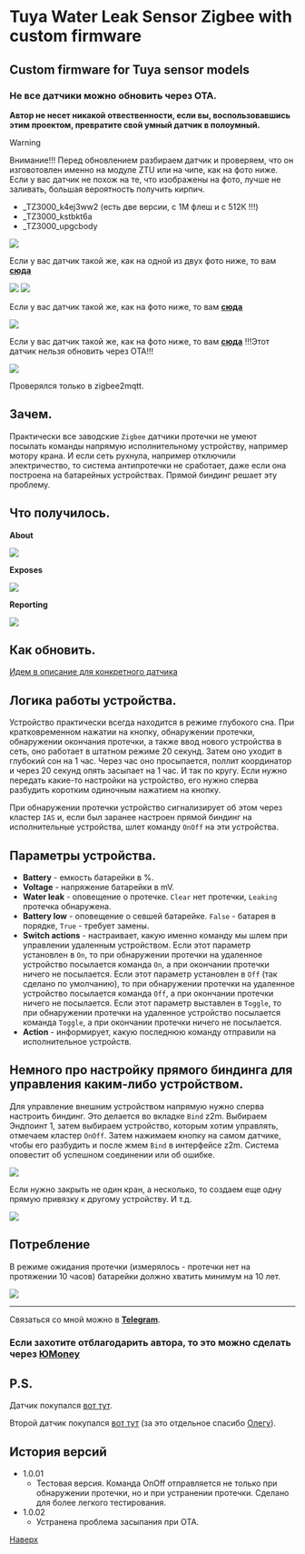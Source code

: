 # <a id="Top">Tuya Water Leak Sensor Zigbee with custom firmware</a>

## Custom firmware for Tuya sensor models

### Не все датчики можно обновить через ОТА.

**Автор не несет никакой отвественности, если вы, воспользовавшись этим проектом, превратите свой умный датчик в полоумный.**

> [!WARNING]
> Внимание!!! Перед обновлением разбираем датчик и проверяем, что он изговотовлен именно на модуле ZTU или на чипе, как на фото ниже. Если у вас датчик не похож на те, что изображены на фото, лучше не заливать, большая вероятность получить кирпич. 

- _TZ3000_k4ej3ww2 (есть две версии, с 1М флеш и с 512К !!!)
- _TZ3000_kstbkt6a
- _TZ3000_upgcbody

<img src="doc/images/ts0207_tz3000.jpg"/>

<a id="Begin"></a>

Если у вас датчик такой же, как на одной из двух фото ниже, то вам **[сюда](README_TZ3000_k4ej3ww2_1M.md)**

<img src="doc/images/board1.jpg"/>

<img src="doc/images/board2.jpg"/>

Если у вас датчик такой же, как на фото ниже, то вам **[сюда](README_TZ3000_upgcbody_512K.md)**

<img src="doc/images/board3.jpg"/>

Если у вас датчик такой же, как на фото ниже, то вам **[сюда]()** !!!Этот датчик нельзя обновить через ОТА!!!

<img src="doc/images/board4.jpg"/>

Проверялся только в zigbee2mqtt.

## Зачем. 

Практически все заводские `Zigbee` датчики протечки не умеют посылать команды напрямую исполнительному устройству, например мотору крана. И если сеть рухнула, например отключили электричество, то система антипротечки не сработает, даже если она построена на батарейных устройствах. Прямой биндинг решает эту проблему.

## Что получилось. 

**About**

<img src="https://raw.githubusercontent.com/slacky1965/ts0207_tz3000_zed/refs/heads/main/doc/images/about_zg_222za.jpg"/>

**Exposes**

<img src="https://raw.githubusercontent.com/slacky1965/ts0207_tz3000_zed/refs/heads/main/doc/images/exposes.jpg"/>

**Reporting**

<img src="https://raw.githubusercontent.com/slacky1965/ts0207_tz3000_zed/refs/heads/main/doc/images/reporting.jpg"/>

## Как обновить.

[Идем в описание для конкретного датчика](#Begin)

## Логика работы устройства.

Устройство практически всегда находится в режиме глубокого сна. При кратковременном нажатии на кнопку, обнаружении протечки, обнаружении окончания протечки, а также ввод нового устройства в сеть, оно работает в штатном режиме 20 секунд. Затем оно уходит в глубокий сон на 1 час. Через час оно просыпается, поллит координатор и через 20 секунд опять засыпает на 1 час. И так по кругу. Если нужно передать какие-то настройки на устройство, его нужно сперва разбудить коротким одиночным нажатием на кнопку.

При обнаружении протечки устройство сигнализирует об этом через кластер `IAS` и, если был заранее настроен прямой биндинг на исполнительные устройства, шлет команду `OnOff` на эти устройства.

## Параметры устройства.

- **Battery** - емкость батарейки в %.
- **Voltage** - напряжение батарейки в mV.
- **Water leak** - оповещение о протечке. `Clear` нет протечки, `Leaking` протечка обнаружена.
- **Battery low** - оповещение о севшей батарейке. `False` - батарея в порядке, `True` - требует замены.
- **Switch actions** - настраивает, какую именно команду мы шлем при управлении удаленным устройством. Если этот параметр установлен в `On`, то при обнаружении протечки на удаленное устройство посылается команда `On`, а при окончании протечки ничего не посылается. Если этот параметр установлен в `Off` (так сделано по умолчанию), то при обнаружении протечки на удаленное устройство посылается команда `Off`, а при окончании протечки ничего не посылается. Если этот параметр выставлен в `Toggle`, то при обнаружении протечки на удаленное устройство посылается команда `Toggle`, а при окончании протечки ничего не посылается.
- **Action** - информирует, какую последнюю команду отправили на исполнительное устройств.

## Немного про настройку прямого биндинга для управления каким-либо устройством.

Для управление внешним устройством напрямую нужно сперва настроить биндинг. Это делается во вкладке `Bind` z2m. Выбираем Эндпоинт 1, затем выбираем устройство, которым хотим управлять, отмечаем кластер `OnOff`. Затем нажимаем кнопку на самом датчике, чтобы его разбудить и после жмем `Bind` в интерфейсе z2m. Система оповестит об успешном соединении или об ошибке.

<img src="https://raw.githubusercontent.com/slacky1965/ts0207_tz3000_zed/refs/heads/main/doc/images/binding1.jpg"/>

Если нужно закрыть не один кран, а несколько, то создаем еще одну прямую привязку к другому устройству. И т.д.

<img src="https://raw.githubusercontent.com/slacky1965/ts0207_tz3000_zed/refs/heads/main/doc/images/binding2.jpg"/>

## Потребление

В режиме ожидания протечки (измерялось - протечки нет на протяжении 10 часов) батарейки должно хватить минимум на 10 лет.

<img src="https://raw.githubusercontent.com/slacky1965/ts0207_tz3000_zed/refs/heads/main/doc/images/sleep_period_1hour.jpg"/>

---

Связаться со мной можно в **[Telegram](https://t.me/slacky1965)**.

### Если захотите отблагодарить автора, то это можно сделать через [ЮMoney](https://yoomoney.ru/to/4100118300223495)

## P.S. 

Датчик покупался [вот тут](https://aliexpress.ru/item/1005007627377380.html?sku_id=12000041560940091). 

Второй датчик покупался [вот тут](https://aliexpress.ru/item/1005007399103547.html?sku_id=12000040584803584) (за это отдельное спасибо [Олегу](https://t.me/Novgorod_DIYZi)). 

## История версий
- 1.0.01
	- Тестовая версия. Команда OnOff отправляется не только при обнаружении протечки, но и при устранении протечки. Сделано для более легкого тестирования.
- 1.0.02
	- Устранена проблема засыпания при ОТА.

[Наверх](#Top)


